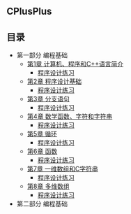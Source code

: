 ## CPlusPlus

## 目录

- 第一部分 编程基础
    - [第1章 计算机、程序和C++语言简介](1)
        - [程序设计练习](1/practice/)
    - [第2章 程序设计基础](2)
        - [程序设计练习](2/practice/)
    - [第3章 分支语句](3)
        - [程序设计练习](3/practice/)
    - [第4章 数学函数、字符和字符串](4)
        - [程序设计练习](4/practice/)
    - [第5章 循环](5)
        - [程序设计练习](5/practice/)
    - [第6章 函数](6)
        - [程序设计练习](6/practice/)
    - [第7章 一维数组和C字符串](7)
        - [程序设计练习](7/practice/)
    - [第8章 多维数组](8)
        - [程序设计练习](8/practice/)
- 第二部分 编程基础

